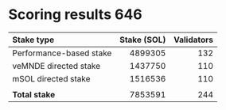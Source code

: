 # Scoring results 646

| Stake type              | Stake (SOL)    | Validators     |
|:------------------------|---------------:|---------------:|
| Performance-based stake | 4899305        | 132            |
| veMNDE directed stake   | 1437750        | 110            |
| mSOL directed stake     | 1516536        | 110            |
|                         |                |                |
| **Total stake**         | 7853591        | 244            |